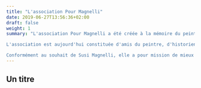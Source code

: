 ```yaml
---
title: "L'association Pour Magnelli"
date: 2019-06-27T13:56:36+02:00
draft: false
weight: 1
summary: "L'association Pour Magnelli a été créée à la mémoire du peintre et de son œuvre, à l'initiative de ses amis proches et de ses exécuteurs testamentaires réunis autour de Susi Magnelli, sa veuve. 

L'association est aujourd'hui constituée d'amis du peintre, d'historiens de l'art, de conservateurs, de directeurs de galeries et de collectionneurs. 

Conformément au souhait de Susi Magnelli, elle a pour mission de mieux faire connaître l'œuvre de l'artiste."
---
```

## Un titre
